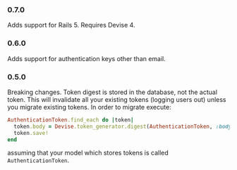 ### 0.7.0

Adds support for Rails 5. Requires Devise 4.

### 0.6.0

Adds support for authentication keys other than email.

### 0.5.0

Breaking changes. Token digest is stored in the database, not the actual token. This will invalidate all your existing tokens (logging users out) unless you migrate existing tokens. In order to migrate execute:

```ruby
AuthenticationToken.find_each do |token|
  token.body = Devise.token_generator.digest(AuthenticationToken, :body, token.body)
  token.save!
end
```

assuming that your model which stores tokens is called ```AuthenticationToken```.
